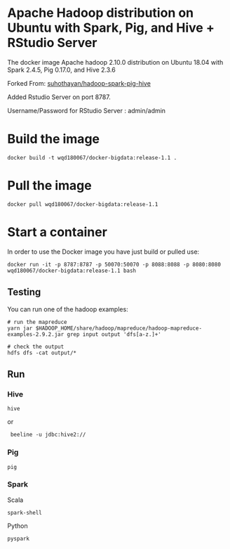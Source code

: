 # Apache Hadoop distribution on Ubuntu with Spark, Pig, and Hive + RStudio Server

The docker image Apache hadoop 2.10.0 distribution on Ubuntu 18.04 with Spark 2.4.5, Pig 0.17.0, and Hive 2.3.6

Forked From: [suhothayan/hadoop-spark-pig-hive](https://github.com/suhothayan/hadoop-spark-pig-hive)

Added Rstudio Server on port 8787.

Username/Password for RStudio Server : admin/admin

# Build the image

```
docker build -t wqd180067/docker-bigdata:release-1.1 .
```
# Pull the image

```
docker pull wqd180067/docker-bigdata:release-1.1
```

# Start a container

In order to use the Docker image you have just build or pulled use:

```
docker run -it -p 8787:8787 -p 50070:50070 -p 8088:8088 -p 8080:8080 wqd180067/docker-bigdata:release-1.1 bash
```

## Testing

You can run one of the hadoop examples:

```
# run the mapreduce
yarn jar $HADOOP_HOME/share/hadoop/mapreduce/hadoop-mapreduce-examples-2.9.2.jar grep input output 'dfs[a-z.]+'

# check the output
hdfs dfs -cat output/*
```

## Run 

### Hive 

```
hive
```

or 

```
 beeline -u jdbc:hive2://
```

### Pig 

```
pig
```

### Spark 

Scala 

```
spark-shell
```

Python

```
pyspark
```



